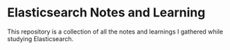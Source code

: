 # Elasticsearch Notes and Learning
This repository is a collection of all the notes and learnings I gathered while studying Elasticsearch.